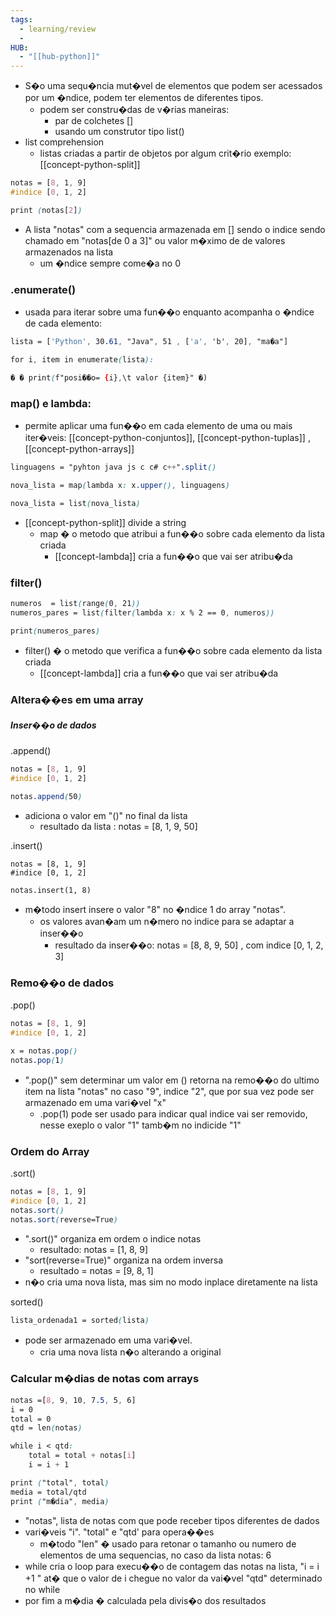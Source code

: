 ```yaml
---
tags:
  - learning/review
  - 
HUB:
  - "[[hub-python]]"
---
```



-  S�o uma sequ�ncia mut�vel de elementos que podem ser acessados por um �ndice, podem ter elementos de diferentes tipos.
	- podem ser constru�das de v�rias maneiras:
		- par de colchetes []
		- usando um construtor tipo list()
- list comprehension
	- listas criadas a partir de objetos por algum crit�rio exemplo: [[concept-python-split]]

``` css
notas = [8, 1, 9]
#indice [0, 1, 2]

print (notas[2])
```
- A lista "notas" com a sequencia armazenada em [] sendo o indice sendo chamado em "notas[de 0 a 3]" ou valor m�ximo de de valores armazenados na lista
	- um �ndice sempre come�a no 0


### .enumerate()
- usada para iterar sobre uma fun��o enquanto acompanha o �ndice de cada elemento:
```css
lista = ['Python', 30.61, "Java", 51 , ['a', 'b', 20], "ma�a"]

for i, item in enumerate(lista):

� � print(f"posi��o= {i},\t valor {item}" �)
```



### map() e lambda: 
- permite aplicar uma fun��o em  cada elemento de uma ou mais iter�veis: [[concept-python-conjuntos]], [[concept-python-tuplas]] , [[concept-python-arrays]]

```css
linguagens = "pyhton java js c c# c++".split()

nova_lista = map(lambda x: x.upper(), linguagens)

nova_lista = list(nova_lista)
```
- [[concept-python-split]] divide a string
	- map � o metodo que atribui a fun��o sobre cada elemento da lista criada
		- [[concept-lambda]] cria a fun��o que vai ser atribu�da

### filter()
```css
numeros  = list(range(0, 21))
numeros_pares = list(filter(lambda x: x % 2 == 0, numeros))

print(numeros_pares)
```
-  filter() � o metodo que verifica a fun��o sobre cada elemento da lista criada
	- [[concept-lambda]] cria a fun��o que vai ser atribu�da


### Altera��es em uma array

##### Inser��o de dados
.append()  
```css
notas = [8, 1, 9]
#indice [0, 1, 2]

notas.append(50)
```
- adiciona o valor em "()" no final da lista
	-  resultado da lista : notas =  [8, 1, 9, 50]

.insert()
```
notas = [8, 1, 9]
#indice [0, 1, 2]

notas.insert(1, 8)
```
- m�todo insert insere o valor "8" no �ndice 1 do array "notas".
	- os valores avan�am um n�mero no indice para se adaptar a inser��o
		- resultado da inser��o: notas = [8, 8, 9, 50] , com indice [0, 1, 2, 3]


### Remo��o de dados
.pop()
```css
notas = [8, 1, 9]
#indice [0, 1, 2]

x = notas.pop()
notas.pop(1)
```
- ".pop()" sem determinar um valor em () retorna na remo��o do ultimo item na lista "notas" no caso "9", indice "2", que por sua vez pode ser armazenado em uma vari�vel "x"
	- .pop(1) pode ser usado para indicar qual indice vai ser removido, nesse exeplo o valor "1" tamb�m no indicide "1"


### Ordem do Array
.sort() 
```css
notas = [8, 1, 9]
#indice [0, 1, 2]
notas.sort()
notas.sort(reverse=True)
```
- ".sort()" organiza em ordem o indice notas 
	- resultado: notas = [1, 8, 9]
- "sort(reverse=True)" organiza na ordem inversa
	- resultado = notas = [9, 8, 1]
- n�o cria uma nova lista, mas sim no modo inplace diretamente na lista


sorted()
```css
lista_ordenada1 = sorted(lista)
```
- pode ser armazenado em uma vari�vel.
	- cria uma nova lista n�o alterando a original


### Calcular m�dias de notas com arrays

``` css
notas =[8, 9, 10, 7.5, 5, 6]
i = 0
total = 0
qtd = len(notas)

while i < qtd:
	total = total + notas[i]
	i = i + 1

print ("total", total)
media = total/qtd
print ("m�dia", media)

```
- "notas", lista de notas com que pode receber tipos diferentes de dados
- vari�veis "i". "total" e "qtd' para opera��es
	-  m�todo "len" � usado para retonar o tamanho ou numero de elementos de uma sequencias, no caso da lista notas: 6
- while cria o loop para execu��o de contagem das notas na lista, "i = i +1 " at� que o valor de i chegue no valor da vai�vel "qtd" determinado no while
- por fim a m�dia � calculada pela divis�o dos resultados
